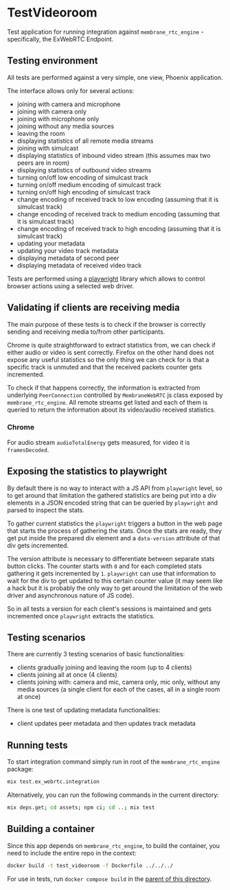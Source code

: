 # TestVideoroom
Test application for running integration against `membrane_rtc_engine` - specifically, the ExWebRTC
Endpoint.

## Testing environment
All tests are performed against a very simple, one view, Phoenix application.

The interface allows only for several actions:
* joining with camera and microphone
* joining with camera only
* joining with microphone only
* joining without any media sources
* leaving the room
* displaying statistics of all remote media streams
* joining with simulcast
* displaying statistics of inbound video stream (this assumes max two peers are in room)
* displaying statistics of outbound video streams
* turning on/off low encoding of simulcast track
* turning on/off medium encoding of simulcast track
* turning on/off high encoding of simulcast track
* change encoding of received track to low encoding (assuming that it is simulcast track)
* change encoding of received track to medium encoding (assuming that it is simulcast track)
* change encoding of received track to high encoding (assuming that it is simulcast track)
* updating your metadata
* updating your video track metadata
* displaying metadata of second peer
* displaying metadata of received video track

Tests are performed using a [playwright](https://github.com/geometerio/playwright-elixir) library
which allows to control browser actions using a selected web driver.


## Validating if clients are receiving media
The main purpose of these tests is to check if the browser is
correctly sending and receiving media to/from other participants.

Chrome is quite straightforward to extract statistics from, we can check
if either audio or video is sent correctly. Firefox on the other hand does not expose
any useful statistics so the only thing we can check for is that a specific track is unmuted and that the
received packets counter gets incremented.

To check if that happens correctly, the information is extracted
from underlying `PeerConnection` controlled by `MembraneWebRTC` js class
exposed by `membrane_rtc_engine`. All remote streams get listed and each of them
is queried to return the information about its video/audio received statistics.

### Chrome
For audio stream `audioTotalEnergy` gets measured, for video it is `framesDecoded`.

## Exposing the statistics to playwright
By default there is no way to interact with a JS API from `playwright` level, so to
get around that limitation the gathered statistics are being put into a div elements
in a JSON encoded string that can be queried by `playwright` and parsed to inspect the stats.

To gather current statistics the `playwright` triggers a button in the web page that starts the process of gathering
the stats. Once the stats are ready, they get put inside the prepared div element and a `data-version` attribute of that div gets incremented.

The version attribute is necessary to differentiate between separate stats button clicks. The counter starts with `0` and for each completed stats
gathering it gets incremented by `1`. `playwright` can use that information to wait for the div to get updated to this certain counter value
(it may seem like a hack but it is probably the only way to get around the limitation of the web driver and asynchronous nature of JS code).

So in all tests a version for each client's sessions is maintained and gets incremented once `playwright` extracts the statistics.

## Testing scenarios
There are currently 3 testing scenarios of basic functionalities:
* clients gradually joining and leaving the room (up to 4 clients)
* clients joining all at once (4 clients)
* clients joining with: camera and mic, camera only, mic only, without any media sources (a single client for each of the cases, all in a single room at once)

There is one test of updating metadata functionalities:
* client updates peer metadata and then updates track metadata

## Running tests

To start integration command simply run in root of the `membrane_rtc_engine` package:
```bash
mix test.ex_webrtc.integration
```

Alternatively, you can run the following commands in the current directory:
```bash
mix deps.get; cd assets; npm ci; cd ..; mix test
```

## Building a container

Since this app depends on `membrane_rtc_engine`, to build the container, you need to include the
entire repo in the context:
```bash
docker build -t test_videoroom -f Dockerfile ../../../
```

For use in tests, run `docker compose build` in the [parent of this directory](../).
